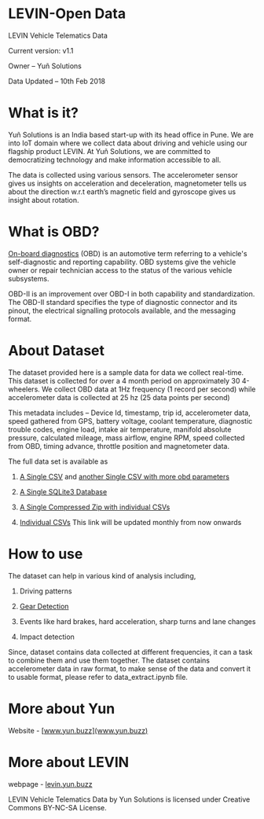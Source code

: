 # LEVIN-Open Data

LEVIN Vehicle Telematics Data

Current version: v1.1

Owner – Yuñ Solutions

Data Updated – 10th Feb 2018

# What is it?

Yuñ Solutions is an India based start-up with its head office in Pune. We are into IoT domain where we collect data about driving and vehicle using our flagship product LEVIN. At Yuñ Solutions, we are committed to democratizing technology and make information accessible to all. 

The data is collected using various sensors. The accelerometer sensor gives us insights on acceleration and deceleration, magnetometer tells us about the direction w.r.t earth’s magnetic field and gyroscope gives us insight about rotation.

# What is OBD?

[On-board diagnostics](https://en.wikipedia.org/wiki/On-board_diagnostics) (OBD) is an automotive term referring to a vehicle's self-diagnostic and reporting capability. OBD systems give the vehicle owner or repair technician access to the status of the various vehicle subsystems.

OBD-II is an improvement over OBD-I in both capability and standardization. The OBD-II standard specifies the type of diagnostic connector and its pinout, the electrical signalling protocols available, and the messaging format.

# About Dataset

The dataset provided here is a sample data for data we collect real-time. This dataset is collected for over a 4 month period on approximately 30 4-wheelers. We collect OBD data at 1Hz frequency (1 record per second) while accelerometer data is collected at 25 hz (25 data points per second)

This metadata includes – Device Id, timestamp, trip id, accelerometer data, speed gathered from GPS, battery voltage, coolant temperature, diagnostic trouble codes, engine load, intake air temperature, manifold absolute pressure, calculated mileage, mass airflow, engine RPM, speed collected from OBD, timing advance, throttle position and magnetometer data.

The full data set is available as

1. [A Single CSV](https://mega.nz/#!PJxlCKDB) and [another Single CSV with more obd parameters](https://mega.nz/#!CV5lQbBZ)

2. [A Single SQLite3 Database](https://drive.google.com/open?id=1tJd8oosfpY_l2DPXiaFRObOBhCa2gFc-)

3. [A Single Compressed Zip with individual CSVs](https://drive.google.com/open?id=1T0M_7585gl8h-wcCyfBdDQVaTXKbVdw8)

4. [Individual CSVs](https://mega.nz/#F!TE50HRyK!VTGi_U9KhsS-JJHBRzKKwA) This link will be updated monthly from now onwards

# How to use

The dataset can help in various kind of analysis including,

1. Driving patterns

2. [Gear Detection](https://github.com/YunSolutions/levin-openData/tree/master/gear-detection)

3. Events like hard brakes, hard acceleration, sharp turns and lane changes

4. Impact detection 

Since, dataset contains data collected at different frequencies, it can a task to combine them and use them together. The dataset contains accelerometer data in raw format, to make sense of the data and convert it to usable format, please refer to data_extract.ipynb file.

# More about Yun
Website - [www.yun.buzz](www.yun.buzz)

# More about LEVIN
webpage - [levin.yun.buzz](levin.yun.buzz)



LEVIN Vehicle Telematics Data by Yun Solutions is licensed under Creative Commons BY-NC-SA License. 


